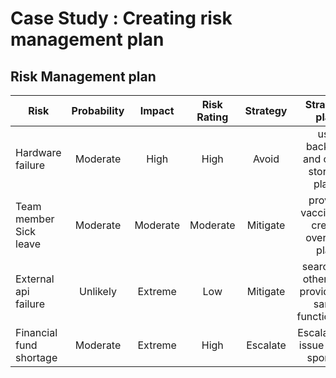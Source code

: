 # Case Study : Creating risk management plan

## Risk Management plan

| Risk                    | Probability |  Impact  | Risk Rating | Strategy |                    Strategy plan                     |
| ----------------------- | :---------: | :------: | :---------: | :------: | :--------------------------------------------------: |
| Hardware failure        |  Moderate   |   High   |    High     |  Avoid   |         use backups and cloud storage plans          |
| Team member Sick leave  |  Moderate   | Moderate |  Moderate   | Mitigate |       provice vaccines & create overtime plan        |
| External api failure    |  Unlikely   | Extreme  |     Low     | Mitigate | search for other apis provide the same functionality |
| Financial fund shortage |  Moderate   | Extreme  |    High     | Escalate |          Escalate the issue to the sponsor           |
